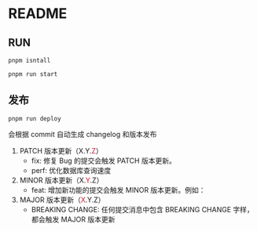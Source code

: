 # README

## RUN

```shell
pnpm isntall

pnpm run start
```

## 发布

```shell
pnpm run deploy
```

会根据 commit 自动生成 changelog 和版本发布

1. PATCH 版本更新（X.Y.<font color=Crimson>Z</font>）
   - fix: 修复 Bug 的提交会触发 PATCH 版本更新。
   - perf: 优化数据库查询速度
2. MINOR 版本更新（X.<font color=Crimson>Y</font>.Z）
   - feat: 增加新功能的提交会触发 MINOR 版本更新。例如：
3. MAJOR 版本更新（<font color=Crimson>X</font>.Y.Z）
   - BREAKING CHANGE: 任何提交消息中包含 BREAKING CHANGE 字样，都会触发 MAJOR 版本更新
